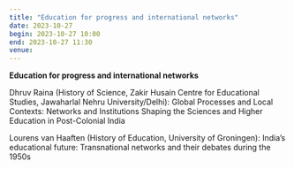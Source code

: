 ```yaml
---
title: "Education for progress and international networks"
date: 2023-10-27
begin: 2023-10-27 10:00
end: 2023-10-27 11:30
venue:
---
```


**Education for progress and international networks**

Dhruv Raina (History of Science, Zakir Husain Centre for Educational Studies, Jawaharlal Nehru University/Delhi): Global Processes and Local Contexts: Networks and Institutions Shaping the Sciences and Higher Education in Post-Colonial India

Lourens van Haaften (History of Education, University of Groningen): India’s educational future: Transnational networks and their debates during the 1950s

